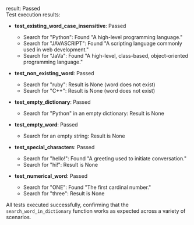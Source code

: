 result: Passed  
Test execution results:  
- **test_existing_word_case_insensitive**: Passed  
   - Search for "Python": Found "A high-level programming language."  
   - Search for "JAVASCRIPT": Found "A scripting language commonly used in web development."  
   - Search for "JaVa": Found "A high-level, class-based, object-oriented programming language."  

- **test_non_existing_word**: Passed  
   - Search for "ruby": Result is None (word does not exist)  
   - Search for "C++": Result is None (word does not exist)  

- **test_empty_dictionary**: Passed  
   - Search for "Python" in an empty dictionary: Result is None  

- **test_empty_word**: Passed  
   - Search for an empty string: Result is None  

- **test_special_characters**: Passed  
   - Search for "hello!": Found "A greeting used to initiate conversation."  
   - Search for "hi!": Result is None  

- **test_numerical_word**: Passed  
   - Search for "ONE": Found "The first cardinal number."  
   - Search for "three": Result is None  

All tests executed successfully, confirming that the `search_word_in_dictionary` function works as expected across a variety of scenarios.